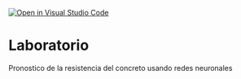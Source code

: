 [![Open in Visual Studio Code](https://classroom.github.com/assets/open-in-vscode-718a45dd9cf7e7f842a935f5ebbe5719a5e09af4491e668f4dbf3b35d5cca122.svg)](https://classroom.github.com/online_ide?assignment_repo_id=13073929&assignment_repo_type=AssignmentRepo)
# Laboratorio
Pronostico de la resistencia del concreto usando redes neuronales

